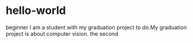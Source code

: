 # hello-world
beginner
I am a student with my graduation project to do.My graduation project is about computer vision. 
the second
